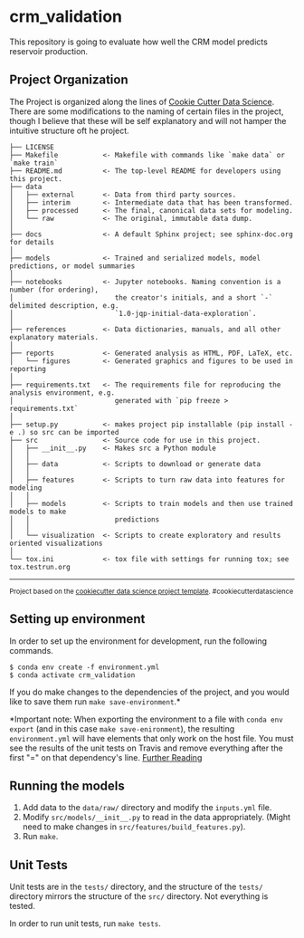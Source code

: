 crm_validation
==============================

This repository is going to evaluate how well the CRM model predicts reservoir
production.


Project Organization
------------

The Project is organized along the lines of [Cookie Cutter Data
Science](https://drivendata.github.io/cookiecutter-data-science/). There are
some modifications to the naming of certain files in the project, though
I believe that these will be self explanatory and will not hamper the intuitive
structure oft he project.

    ├── LICENSE
    ├── Makefile           <- Makefile with commands like `make data` or `make train`
    ├── README.md          <- The top-level README for developers using this project.
    ├── data
    │   ├── external       <- Data from third party sources.
    │   ├── interim        <- Intermediate data that has been transformed.
    │   ├── processed      <- The final, canonical data sets for modeling.
    │   └── raw            <- The original, immutable data dump.
    │
    ├── docs               <- A default Sphinx project; see sphinx-doc.org for details
    │
    ├── models             <- Trained and serialized models, model predictions, or model summaries
    │
    ├── notebooks          <- Jupyter notebooks. Naming convention is a number (for ordering),
    │                         the creator's initials, and a short `-` delimited description, e.g.
    │                         `1.0-jqp-initial-data-exploration`.
    │
    ├── references         <- Data dictionaries, manuals, and all other explanatory materials.
    │
    ├── reports            <- Generated analysis as HTML, PDF, LaTeX, etc.
    │   └── figures        <- Generated graphics and figures to be used in reporting
    │
    ├── requirements.txt   <- The requirements file for reproducing the analysis environment, e.g.
    │                         generated with `pip freeze > requirements.txt`
    │
    ├── setup.py           <- makes project pip installable (pip install -e .) so src can be imported
    ├── src                <- Source code for use in this project.
    │   ├── __init__.py    <- Makes src a Python module
    │   │
    │   ├── data           <- Scripts to download or generate data
    │   │
    │   ├── features       <- Scripts to turn raw data into features for modeling
    │   │
    │   ├── models         <- Scripts to train models and then use trained models to make
    │   │                     predictions
    │   │
    │   └── visualization  <- Scripts to create exploratory and results oriented visualizations
    │
    └── tox.ini            <- tox file with settings for running tox; see tox.testrun.org


--------

<p><small>Project based on the <a target="_blank"
href="https://drivendata.github.io/cookiecutter-data-science/">cookiecutter
data science project template</a>. #cookiecutterdatascience</small></p>

## Setting up environment

In order to set up the environment for development, run the following commands.

```
$ conda env create -f environment.yml
$ conda activate crm_validation
```

If you do make changes to the dependencies of the project, and you would like
to save them run `make save-environment`.*

*Important note: When exporting the environment to a file with `conda env
export` (and in this case `make save-enironment`), the resulting
`environment.yml` will have elements that only work on the host file. You must
see the results of the unit tests on Travis and remove everything after the
first "=" on that dependency's line. [Further Reading](https://github.com/datitran/object_detector_app/issues/41)

## Running the models

1. Add data to the `data/raw/` directory and modify the `inputs.yml` file.
2. Modify `src/models/__init__.py` to read in the data appropriately. (Might
   need to make changes in `src/features/build_features.py`).
3. Run `make`.

## Unit Tests

Unit tests are in the `tests/` directory, and the structure of the `tests/`
directory mirrors the structure of the `src/` directory. Not everything
is tested.

In order to run unit tests, run `make tests`.
